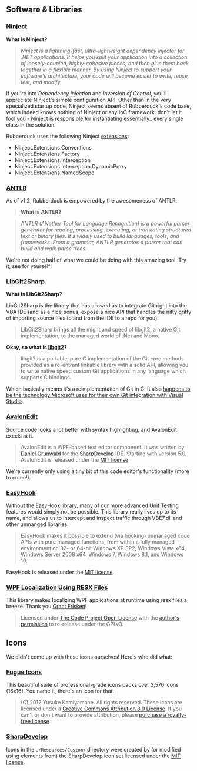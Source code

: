 ## Software & Libraries

### [Ninject](http://www.ninject.org)

**What is Ninject?**

> *Ninject is a lightning-fast, ultra-lightweight dependency injector for .NET applications. It helps you split your application into a collection of loosely-coupled, highly-cohesive pieces, and then glue them back together in a flexible manner. By using Ninject to support your software's architecture, your code will become easier to write, reuse, test, and modify.*

If you're into *Dependency Injection* and *Inversion of Control*, you'll appreciate Ninject's simple configuration API. Other than in the very specialized startup code, Ninject seems absent of Rubberduck's code base, which indeed knows nothing of Ninject or any IoC framework: don't let it fool you - Ninject is responsible for instantiating essentially.. every single class in the solution.

Rubberduck uses the following Ninject [extensions](http://www.ninject.org/extensions):

 - Ninject.Extensions.Conventions
 - Ninject.Extensions.Factory
 - Ninject.Extensions.Interception
 - Ninject.Extensions.Interception.DynamicProxy
 - Ninject.Extensions.NamedScope

### [ANTLR](http://www.antlr.org/)

As of v1.2, Rubberduck is empowered by the awesomeness of ANTLR.

> **What is ANTLR?**

> *ANTLR (ANother Tool for Language Recognition) is a powerful parser generator for reading, processing, executing, or translating structured text or binary files. It's widely used to build languages, tools, and frameworks. From a grammar, ANTLR generates a parser that can build and walk parse trees.*

We're not doing half of what we could be doing with this amazing tool. Try it, see for yourself!

### [LibGit2Sharp](https://github.com/libgit2/libgit2sharp)

**What is LibGit2Sharp?**

LibGit2Sharp is the library that has allowed us to integrate Git right into the VBA IDE (and as a nice bonus, expose a nice API that handles the nitty gritty of importing source files to and from the IDE to a repo for you).

> LibGit2Sharp brings all the might and speed of libgit2, a native Git implementation, to the managed world of .Net and Mono.

**Okay, so what is [libgit2](https://libgit2.github.com/)?**

> libgit2 is a portable, pure C implementation of the Git core methods provided as a re-entrant linkable library with a solid API, allowing you to write native speed custom Git applications in any language which supports C bindings.

Which basically means it's a reimplementation of Git in C. It also [happens to be the technology Microsoft uses for their own Git integration with Visual Studio](http://www.hanselman.com/blog/GitSupportForVisualStudioGitTFSAndVSPutIntoContext.aspx).

### [AvalonEdit](http://avalonedit.net)

Source code looks a lot better with syntax highlighting, and AvalonEdit excels at it. 

> AvalonEdit is a WPF-based text editor component. It was written by [Daniel Grunwald](https://github.com/dgrunwald) for the [SharpDevelop](http://www.icsharpcode.net/OpenSource/SD/) IDE. Starting with version 5.0, AvalonEdit is released under the [MIT license](http://opensource.org/licenses/MIT).

We're currently only using a tiny bit of this code editor's functionality (more to come!).

### [EasyHook](http://easyhook.github.io/index.html)

Without the EasyHook library, many of our more advanced Unit Testing features would simply not be possible.  This library really lives up to its name, and allows us to intercept and inspect traffic through VBE7.dll and other unmanged libraries.
 
> EasyHook makes it possible to extend (via hooking) unmanaged code APIs with pure managed functions, from within a fully managed environment on 32- or 64-bit Windows XP SP2, Windows Vista x64, Windows Server 2008 x64, Windows 7, Windows 8.1, and Windows 10. 

EasyHook is released under the [MIT license](https://github.com/EasyHook/EasyHook#license).

### [WPF Localization Using RESX Files](http://www.codeproject.com/Articles/35159/WPF-Localization-Using-RESX-Files)

This library makes localizing WPF applications at runtime using resx files a breeze. Thank you [Grant Frisken](http://www.codeproject.com/script/Membership/View.aspx?mid=1079060)!

> Licensed under [The Code Project Open License](http://www.codeproject.com/info/cpol10.aspx) with the [author's permission](http://www.codeproject.com/Messages/5272045/Re-License.aspx) to re-release under the GPLv3.

## Icons

We didn't come up with these icons ourselves! Here's who did what:

### [Fugue Icons](http://p.yusukekamiyamane.com/)

This beautiful suite of professional-grade icons packs over 3,570 icons (16x16). You name it, there's an icon for that.

> (C) 2012 Yusuke Kamiyamane. All rights reserved. 
These icons are licensed under a [Creative Commons Attribution 3.0 License](http://creativecommons.org/licenses/by/3.0/).
If you can't or don't want to provide attribution, please [purchase a royalty-free license](http://p.yusukekamiyamane.com/).

### [SharpDevelop](https://github.com/icsharpcode/SharpDevelop.git)

Icons in the `./Resources/Custom/` directory were created by (or modified using elements from) the SharpDevelop icon set licensed under the [MIT license](https://opensource.org/licenses/MIT).
